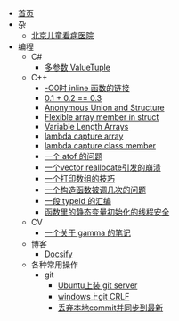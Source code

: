 - [首页](/)
- 杂
  - [北京儿童看病医院](/%E6%9D%82/%E5%8C%97%E4%BA%AC%E5%84%BF%E7%AB%A5%E7%9C%8B%E7%97%85%E5%8C%BB%E9%99%A2.md)
- 编程
  - C#
    - [多参数 ValueTuple](/%E7%BC%96%E7%A8%8B/C%23/%E5%A4%9A%E5%8F%82%E6%95%B0%20ValueTuple.md)
  - C++
    - [-O0时 inline 函数的链接](/%E7%BC%96%E7%A8%8B/C%2B%2B/-O0%E6%97%B6%20inline%20%E5%87%BD%E6%95%B0%E7%9A%84%E9%93%BE%E6%8E%A5.md)
    - [0.1 + 0.2 == 0.3](/%E7%BC%96%E7%A8%8B/C%2B%2B/0.1%20%2B%200.2%20%3D%3D%200.3.md)
    - [Anonymous Union and Structure](/%E7%BC%96%E7%A8%8B/C%2B%2B/Anonymous%20Union%20and%20Structure.md)
    - [Flexible array member in struct](/%E7%BC%96%E7%A8%8B/C%2B%2B/Flexible%20array%20member%20in%20struct.md)
    - [Variable Length Arrays](/%E7%BC%96%E7%A8%8B/C%2B%2B/Variable%20Length%20Arrays.md)
    - [lambda capture array](/%E7%BC%96%E7%A8%8B/C%2B%2B/lambda%20capture%20array.md)
    - [lambda capture class member](/%E7%BC%96%E7%A8%8B/C%2B%2B/lambda%20capture%20class%20member.md)
    - [一个 atof 的问题](/%E7%BC%96%E7%A8%8B/C%2B%2B/%E4%B8%80%E4%B8%AA%20atof%20%E7%9A%84%E9%97%AE%E9%A2%98.md)
    - [一个vector reallocate引发的崩溃](/%E7%BC%96%E7%A8%8B/C%2B%2B/%E4%B8%80%E4%B8%AAvector%20reallocate%E5%BC%95%E5%8F%91%E7%9A%84%E5%B4%A9%E6%BA%83.md)
    - [一个打印数组的技巧](/%E7%BC%96%E7%A8%8B/C%2B%2B/%E4%B8%80%E4%B8%AA%E6%89%93%E5%8D%B0%E6%95%B0%E7%BB%84%E7%9A%84%E6%8A%80%E5%B7%A7.md)
    - [一个构造函数被调几次的问题](/%E7%BC%96%E7%A8%8B/C%2B%2B/%E4%B8%80%E4%B8%AA%E6%9E%84%E9%80%A0%E5%87%BD%E6%95%B0%E8%A2%AB%E8%B0%83%E5%87%A0%E6%AC%A1%E7%9A%84%E9%97%AE%E9%A2%98.md)
    - [一段 typeid 的汇编](/%E7%BC%96%E7%A8%8B/C%2B%2B/%E4%B8%80%E6%AE%B5%20typeid%20%E7%9A%84%E6%B1%87%E7%BC%96.md)
    - [函数里的静态变量初始化的线程安全](/%E7%BC%96%E7%A8%8B/C%2B%2B/%E5%87%BD%E6%95%B0%E9%87%8C%E7%9A%84%E9%9D%99%E6%80%81%E5%8F%98%E9%87%8F%E5%88%9D%E5%A7%8B%E5%8C%96%E7%9A%84%E7%BA%BF%E7%A8%8B%E5%AE%89%E5%85%A8.md)
  - CV
    - [一个关于 gamma 的笔记](/%E7%BC%96%E7%A8%8B/CV/%E4%B8%80%E4%B8%AA%E5%85%B3%E4%BA%8E%20gamma%20%E7%9A%84%E7%AC%94%E8%AE%B0.md)
  - 博客
    - [Docsify](/%E7%BC%96%E7%A8%8B/%E5%8D%9A%E5%AE%A2/Docsify.md)
  - 各种常用操作
    - git
      - [Ubuntu上装 git server](/%E7%BC%96%E7%A8%8B/%E5%90%84%E7%A7%8D%E5%B8%B8%E7%94%A8%E6%93%8D%E4%BD%9C/git/Ubuntu%E4%B8%8A%E8%A3%85%20git%20server.md)
      - [windows上git CRLF](/%E7%BC%96%E7%A8%8B/%E5%90%84%E7%A7%8D%E5%B8%B8%E7%94%A8%E6%93%8D%E4%BD%9C/git/windows%E4%B8%8Agit%20CRLF.md)
      - [丢弃本地commit并同步到最新](/%E7%BC%96%E7%A8%8B/%E5%90%84%E7%A7%8D%E5%B8%B8%E7%94%A8%E6%93%8D%E4%BD%9C/git/%E4%B8%A2%E5%BC%83%E6%9C%AC%E5%9C%B0commit%E5%B9%B6%E5%90%8C%E6%AD%A5%E5%88%B0%E6%9C%80%E6%96%B0.md)
